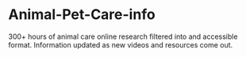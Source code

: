 # Animal-Pet-Care-info
300+ hours of animal care online research filtered into and accessible format. Information updated as new videos and resources come out. 
